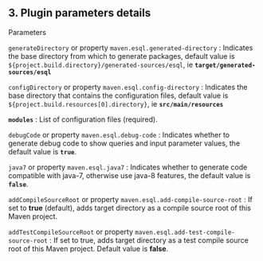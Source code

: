 ## 3. Plugin parameters details

Parameters

`generateDirectory` or property `maven.esql.generated-directory`
: Indicates the base directory from which to generate packages, default value is `${project.build.directory}/generated-sources/esql`,
ie **`target/generated-sources/esql`**

`configDirectory` or property `maven.esql.config-directory`
: Indicates the base directory that contains the configuration files, default value
is `${project.build.resources[0].directory}`, ie **`src/main/resources`**

**`modules`**
: List of configuration files (required).

`debugCode` or property `maven.esql.debug-code`
: Indicates whether to generate debug code to show queries and input parameter values, the default value is **`true`**.

`java7` or property `maven.esql.java7`
: Indicates whether to generate code compatible with java-7, otherwise use java-8 features, the default value is **`false`**.

`addCompileSourceRoot` or property `maven.esql.add-compile-source-root`
: If set to **true** (default), adds target directory as a compile source root of this Maven project.

`addTestCompileSourceRoot` or property `maven.esql.add-test-compile-source-root`
: If set to true, adds target directory as a test compile source root of this Maven project. Default value is **false**.

